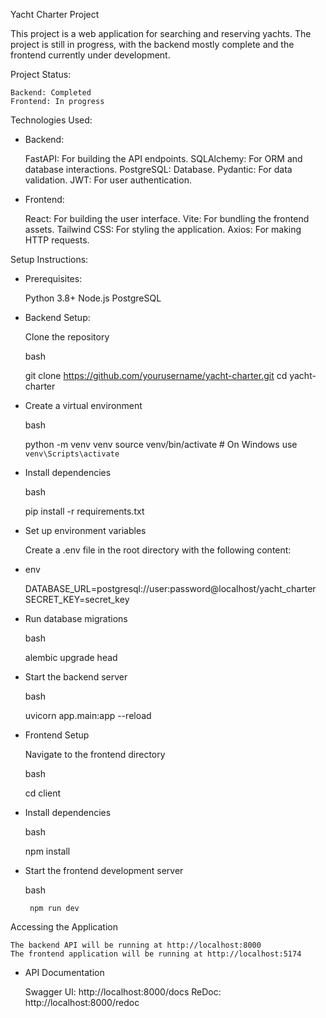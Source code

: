 Yacht Charter Project

This project is a web application for searching and reserving yachts. The project is still in progress, with the backend mostly complete and the frontend currently under development.

Project Status:

    Backend: Completed
    Frontend: In progress

Technologies Used:
 - Backend:

    FastAPI: For building the API endpoints.
    SQLAlchemy: For ORM and database interactions.
    PostgreSQL: Database.
    Pydantic: For data validation.
    JWT: For user authentication.

 - Frontend:

    React: For building the user interface.
    Vite: For bundling the frontend assets.
    Tailwind CSS: For styling the application.
    Axios: For making HTTP requests.

Setup Instructions:
 - Prerequisites:

    Python 3.8+
    Node.js
    PostgreSQL

 - Backend Setup:

    Clone the repository

    bash

	git clone https://github.com/yourusername/yacht-charter.git
	cd yacht-charter

 - Create a virtual environment

    bash

	python -m venv venv
	source venv/bin/activate  # On Windows use `venv\Scripts\activate`

 - Install dependencies

    bash

	pip install -r requirements.txt

 - Set up environment variables

   Create a .env file in the root directory with the following content:

 - env

	DATABASE_URL=postgresql://user:password@localhost/yacht_charter
	SECRET_KEY=secret_key

 - Run database migrations

    bash

	alembic upgrade head

 - Start the backend server

    bash

	uvicorn app.main:app --reload

 - Frontend Setup

    Navigate to the frontend directory

    bash

	cd client

 - Install dependencies

    bash

	npm install

 - Start the frontend development server

    bash

    	npm run dev

Accessing the Application

    The backend API will be running at http://localhost:8000
    The frontend application will be running at http://localhost:5174

 - API Documentation

    Swagger UI: http://localhost:8000/docs
    ReDoc: http://localhost:8000/redoc
